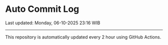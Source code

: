 # Auto Commit Log

Last updated: Monday, 06-10-2025 23:16 WIB

---

This repository is automatically updated every 2 hour using GitHub Actions.
